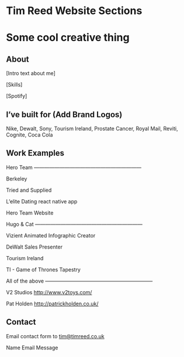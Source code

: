 # Tim Reed Website Sections

# Some cool creative thing

## About

[Intro text about me]

[Skills]

[Spotify]


## I’ve built for (Add Brand Logos)

Nike, Dewalt, Sony, Tourism Ireland, Prostate Cancer, Royal Mail, Reviti, Cognite, Coca Cola



## Work Examples

Hero Team
—————————————————————

Berkeley

Tried and Supplied

L’elite Dating react native app

Hero Team Website


Hugo & Cat
—————————————————————

Vizient Animated Infographic Creator

DeWalt Sales Presenter

Tourism Ireland

TI - Game of Thrones Tapestry 


All of the above
—————————————————————

V2 Studios http://www.v2toys.com/ 

Pat Holden http://patrickholden.co.uk/


## Contact

Email contact form to tim@timreed.co.uk

Name
Email
Message